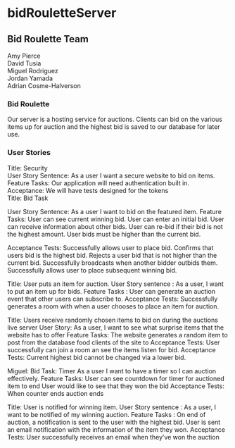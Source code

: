 # bidRouletteServer  

## Bid Roulette Team  

Amy Pierce  
David Tusia  
Miguel Rodriguez  
Jordan Yamada  
Adrian Cosme-Halverson  

### Bid Roulette  

Our server is a hosting service for auctions. Clients can bid on the various items up for auction and the highest bid is saved to our database for later use.

### User Stories  

Title: Security  
User Story Sentence: As a user I want a secure website to bid on items.  
Feature Tasks: Our application will need authentication built in.  
Acceptance: We will have tests designed for the tokens  
Title: Bid Task

User Story Sentence: As a user I want to bid on the featured item. 
Feature Tasks:
User can see current winning bid.
User can enter an initial bid.
User can receive information about other bids.
User can re-bid if their bid is not the highest amount.
User bids must be higher than the current bid.

Acceptance Tests:
Successfully allows user to place bid.
Confirms that users bid is the highest bid.
Rejects a user bid that is not higher than the current bid.
Successfully broadcasts when another bidder outbids them.
Successfully allows user to place subsequent winning bid. 

Title: User puts an item for auction.
User Story sentence : As a user, I want to put an item up for bids.
Feature Tasks : User can generate an auction event that other users can subscribe to.
Acceptance Tests: Successfully generates a room with when a user chooses to place an item for auction.

Title: Users receive randomly chosen items to bid on during the auctions live server
User Story: As a user, I want to see what surprise items that the website has to offer
Feature Tasks: The website generates a random item to post from the database food clients of the site to 
Acceptance Tests: User successfully can join a room an see the items listen for bid.
Acceptance Tests: Current highest bid cannot be changed via a lower bid.

Miguel: Bid Task: Timer 
As a user I want to have a timer so I can auction effectively.
Feature Tasks: 
User can see countdown for timer for auctioned item to end 
User would like to see that they won the bid 
Acceptance Tests:
When counter ends auction ends

Title: User is notified for winning item.
User Story sentence : As a user, I want to be notified of my winning auction.
Feature Tasks : 
On end of auction, a notification is sent to the user with the highest bid. 
User is sent an email notification with the information of the item they won.
Acceptance Tests: User successfully receives an email when they’ve won the auction
